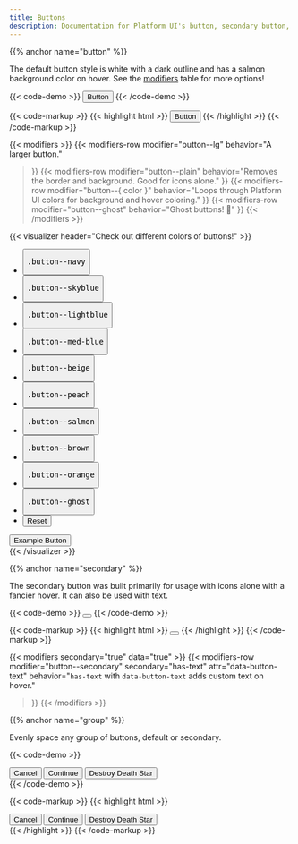 ```yaml
---
title: Buttons
description: Documentation for Platform UI's button, secondary button, and button group components.
---
```

{{% anchor name="button" %}}

The default button style is white with a dark outline and has a salmon background color on hover. See the [modifiers](#modifiers) table for more options!


{{< code-demo >}}
<button class="button">Button</button>
{{< /code-demo >}}

{{< code-markup >}}
{{< highlight html >}}
<button class="button">Button</button>
{{< /highlight >}} 
{{< /code-markup >}}

{{< modifiers >}}
{{< modifiers-row 
  modifier="button--lg"
  behavior="A larger button." 
>}}
{{< modifiers-row 
  modifier="button--plain"
  behavior="Removes the border and background. Good for icons alone." 
>}}
{{< modifiers-row 
  modifier="button--{ color }"
  behavior="Loops through Platform UI colors for background and hover coloring." 
>}}
{{< modifiers-row 
  modifier="button--ghost"
  behavior="Ghost buttons! 👻"
>}}
{{< /modifiers >}}

{{< visualizer header="Check out different colors of buttons!" >}}
<div class="actions block">
  <ul class="list">
    <li>
      <button class="button" data-example-elements="button--navy">
        <pre>.button--navy</pre>
      </button>
    </li>
    <li>
      <button class="button" data-example-elements="button--skyblue">
        <pre>.button--skyblue</pre>
      </button>
    </li>
    <li>
      <button class="button" data-example-elements="button--lightblue">
        <pre>.button--lightblue</pre>
      </button>
    </li>
    <li>
      <button class="button" data-example-elements="button--med-blue">
        <pre>.button--med-blue</pre>
      </button>
    </li>
    <li>
      <button class="button" data-example-elements="button--beige">
        <pre>.button--beige</pre>
      </button>
    </li>
    <li>
      <button class="button" data-example-elements="button--peach">
        <pre>.button--peach</pre>
      </button>
    </li>
    <li>
      <button class="button" data-example-elements="button--salmon">
        <pre>.button--salmon</pre>
      </button>
    </li>
    <li>
      <button class="button" data-example-elements="button--brown">
        <pre>.button--brown</pre>
      </button>
    </li>
    <li>
      <button class="button" data-example-elements="button--orange">
        <pre>.button--orange</pre>
      </button>
    </li>
    <li>
      <button class="button" data-example-elements="button--ghost text--white">
        <pre>.button--ghost</pre>
      </button>
    </li>
    <li>
      <button class="button button--salmon text--white" data-reset="true">
        Reset
      </button>
    </li>
  </ul>
</div>
<div class="results rounded-2 block background--dark p-3" data-default-class="flex flex--center-content">
  <button class="button">
    Example Button
  </button>
</div>
{{< /visualizer >}}

{{% anchor name="secondary" %}}

The secondary button was built primarily for usage with icons alone with a fancier hover. It can also be used with text.

{{< code-demo >}}
<button class="button button--secondary"><i class="pi-download"></i></button>
{{< /code-demo >}}

{{< code-markup >}}
{{< highlight html >}}
<button class="button button--secondary"><i class="pi-download"></i></button>
{{< /highlight >}} 
{{< /code-markup >}}

{{< modifiers secondary="true" data="true" >}}
{{< modifiers-row 
  modifier="button--secondary"
  secondary="has-text"
  attr="data-button-text"
  behavior="`has-text` with `data-button-text` adds custom text on hover." 
>}}
{{< /modifiers >}}

{{% anchor name="group" %}}

Evenly space any group of buttons, default or secondary.

{{< code-demo >}}
<div class="button-group">
  <button class="button">Cancel</button>
  <button class="button">Continue</button>
  <button class="button">Destroy Death Star</button>
</div>
{{< /code-demo >}}

{{< code-markup >}}
{{< highlight html >}}
<div class="button-group">
  <button class="button">Cancel</button>
  <button class="button">Continue</button>
  <button class="button">Destroy Death Star</button>
</div>
{{< /highlight >}} 
{{< /code-markup >}}
